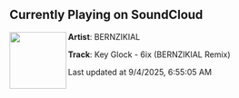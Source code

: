 ## Currently Playing on SoundCloud

[<img align="left" width="100" src="https://i1.sndcdn.com/artworks-PSnWIDZ2RqkHQt7e-oHSQ1w-t500x500.jpg">](https://soundcloud.com/bernzikial/key-glock-6ix-bernzikial-1)

**Artist**: BERNZIKIAL 

**Track**: Key Glock - 6ix (BERNZIKIAL Remix)

Last updated at 9/4/2025, 6:55:05 AM
